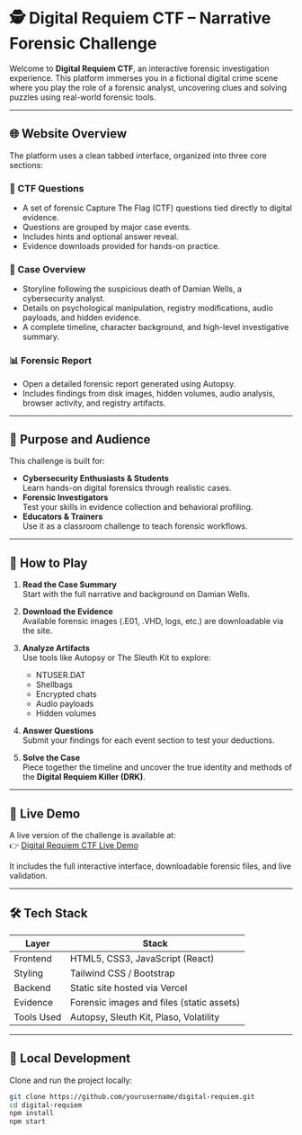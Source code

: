 # 🕵️ Digital Requiem CTF – Narrative Forensic Challenge

Welcome to **Digital Requiem CTF**, an interactive forensic investigation experience. This platform immerses you in a fictional digital crime scene where you play the role of a forensic analyst, uncovering clues and solving puzzles using real-world forensic tools.

---

## 🌐 Website Overview

The platform uses a clean tabbed interface, organized into three core sections:

### 🔐 CTF Questions
- A set of forensic Capture The Flag (CTF) questions tied directly to digital evidence.
- Questions are grouped by major case events.
- Includes hints and optional answer reveal.
- Evidence downloads provided for hands-on practice.

### 📁 Case Overview
- Storyline following the suspicious death of Damian Wells, a cybersecurity analyst.
- Details on psychological manipulation, registry modifications, audio payloads, and hidden evidence.
- A complete timeline, character background, and high-level investigative summary.

### 📊 Forensic Report
- Open a detailed forensic report generated using Autopsy.
- Includes findings from disk images, hidden volumes, audio analysis, browser activity, and registry artifacts.

---

## 🎯 Purpose and Audience

This challenge is built for:
- **Cybersecurity Enthusiasts & Students**  
  Learn hands-on digital forensics through realistic cases.
- **Forensic Investigators**  
  Test your skills in evidence collection and behavioral profiling.
- **Educators & Trainers**  
  Use it as a classroom challenge to teach forensic workflows.

---

## 🧩 How to Play

1. **Read the Case Summary**  
   Start with the full narrative and background on Damian Wells.

2. **Download the Evidence**  
   Available forensic images (.E01, .VHD, logs, etc.) are downloadable via the site.

3. **Analyze Artifacts**  
   Use tools like Autopsy or The Sleuth Kit to explore:
   - NTUSER.DAT
   - Shellbags
   - Encrypted chats
   - Audio payloads
   - Hidden volumes

4. **Answer Questions**  
   Submit your findings for each event section to test your deductions.

5. **Solve the Case**  
   Piece together the timeline and uncover the true identity and methods of the **Digital Requiem Killer (DRK)**.

---

## 🚀 Live Demo

A live version of the challenge is available at:  
👉 [Digital Requiem CTF Live Demo](https://digital-requiem-ctf.vercel.app/)

It includes the full interactive interface, downloadable forensic files, and live validation.

---

## 🛠 Tech Stack

| Layer       | Stack                                      |
|-------------|--------------------------------------------|
| Frontend    | HTML5, CSS3, JavaScript (React)            |
| Styling     | Tailwind CSS / Bootstrap                   |
| Backend     | Static site hosted via Vercel              |
| Evidence    | Forensic images and files (static assets)  |
| Tools Used  | Autopsy, Sleuth Kit, Plaso, Volatility     |

---

## 🧪 Local Development

Clone and run the project locally:

```bash
git clone https://github.com/yourusername/digital-requiem.git
cd digital-requiem
npm install
npm start
